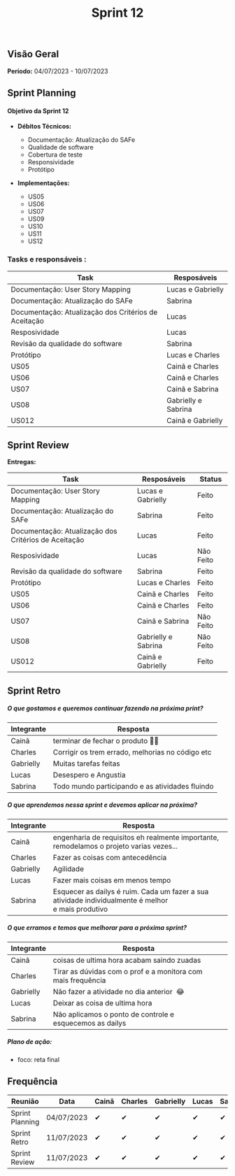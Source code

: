 <h1 align="center"><b>Sprint 12</b></h1>

<br>

## Visão Geral

**Período:** 04/07/2023 - 10/07/2023 <br>


## Sprint Planning

#### Objetivo da Sprint 12
- **Débitos Técnicos:** 
    - Documentação: Atualização do SAFe
    - Qualidade de software
    - Cobertura de teste
    - Responsividade
    - Protótipo

- **Implementações:**
    - US05
    - US06
    - US07
    - US09
    - US10
    - US11
    - US12 

### Tasks e responsáveis :

|                **Task**                 |    **Resposáveis**    | 
|-----------------------------------------|-----------------------|
| Documentação: User Story Mapping        | Lucas e Gabrielly     |
| Documentação: Atualização do SAFe       | Sabrina               |
| Documentação: Atualização dos Critérios de Aceitação | Lucas    |
| Resposividade                           | Lucas                 |
| Revisão da qualidade do software        | Sabrina               |
| Protótipo                               | Lucas e Charles       |
| US05                                    | Cainã e Charles       |
| US06                                    | Cainã e Charles       |
| US07                                    | Cainã e Sabrina       |
| US08                                    | Gabrielly e Sabrina   |
| US012                                   | Cainã e Gabrielly     |


## Sprint Review

**Entregas:**

|                **Task**                 |    **Resposáveis**    |     **Status**   |
|-----------------------------------------|-----------------------| ---------------- |
| Documentação: User Story Mapping        | Lucas e Gabrielly     | Feito
| Documentação: Atualização do SAFe       | Sabrina               | Feito
| Documentação: Atualização dos Critérios de Aceitação | Lucas    | Feito
| Resposividade                           | Lucas                 | Não Feito
| Revisão da qualidade do software        | Sabrina               | Feito
| Protótipo                               | Lucas e Charles       | Feito
| US05                                    | Cainã e Charles       | Feito
| US06                                    | Cainã e Charles       | Feito
| US07                                    | Cainã e Sabrina       | Não Feito
| US08                                    | Gabrielly e Sabrina   | Não Feito
| US012                                   | Cainã e Gabrielly     | Feito



## Sprint Retro

##### O que gostamos e queremos continuar fazendo na próxima print?
|**Integrante**|**Resposta**|
|--------------|------------|
| Cainã        | terminar de fechar o produto 🙏🙏 | 
| Charles      |   Corrigir os trem errado, melhorias no código etc    |
| Gabrielly    |  Muitas tarefas feitas |
| Lucas        |   Desespero e Angustia    |
| Sabrina      |    Todo mundo participando e as atividades fluindo    |

##### O que aprendemos nessa sprint e devemos aplicar na próxima?
|**Integrante**|**Resposta**|
|--------------|------------|
| Cainã        | engenharia de requisitos eh realmente importante, remodelamos o projeto varias vezes... |
| Charles      |   Fazer as coisas com antecedência    |
| Gabrielly    |    Agilidade   |
| Lucas        |   Fazer mais coisas em menos tempo    |
| Sabrina      |  Esquecer as dailys é ruim. Cada um fazer a sua atividade individualmente é melhor e mais produtivo   |

##### O que erramos e temos que melhorar para a próxima sprint?
|**Integrante**|**Resposta**|
|--------------|------------|
| Cainã        | coisas de ultima hora acabam saindo zuadas | 
| Charles      |  Tirar as dúvidas com o prof e a monitora com mais frequência |
| Gabrielly    |  Não fazer a atividade no dia anterior  😂    |
| Lucas        |    Deixar as coisa de ultima hora       |
| Sabrina      |  Não aplicamos o ponto de controle e esquecemos as dailys |


##### **Plano de ação:**
- foco: reta final

## Frequência

|  **Reunião**   |    **Data**    |**Cainã**| **Charles** | **Gabrielly** | **Lucas** | **Sabrina** |
|----------------|----------------| ------- |-------------|---------------|-----------|-------------|
|Sprint Planning |  04/07/2023    |   ✔     |     ✔      |      ✔       |     ✔     |     ✔       |
|Sprint Retro    |  11/07/2023    |    ✔    |     ✔      |      ✔     |     ✔     |     ✔      |
|Sprint Review   |  11/07/2023    |    ✔    |     ✔      |      ✔     |     ✔     |     ✔      |

